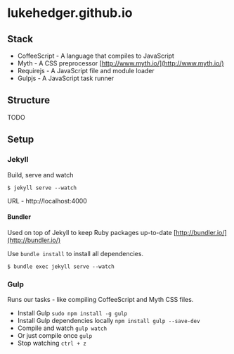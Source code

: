 lukehedger.github.io
====================

## Stack

- CoffeeScript - A language that compiles to JavaScript
- Myth - A CSS preprocessor [http://www.myth.io/](http://www.myth.io/)
- Requirejs - A JavaScript file and module loader
- Gulpjs - A JavaScript task runner

## Structure

TODO

## Setup

### Jekyll

Build, serve and watch

```$ jekyll serve --watch```

URL - http://localhost:4000

#### Bundler

Used on top of Jekyll to keep Ruby packages up-to-date [http://bundler.io/](http://bundler.io/)

Use `bundle install` to install all dependencies.

```$ bundle exec jekyll serve --watch```

### Gulp

Runs our tasks - like compiling CoffeeScript and Myth CSS files.

- Install Gulp `sudo npm install -g gulp`
- Install Gulp dependencies locally `npm install gulp --save-dev`
- Compile and watch `gulp watch`
- Or just compile once `gulp`
- Stop watching `ctrl + z`